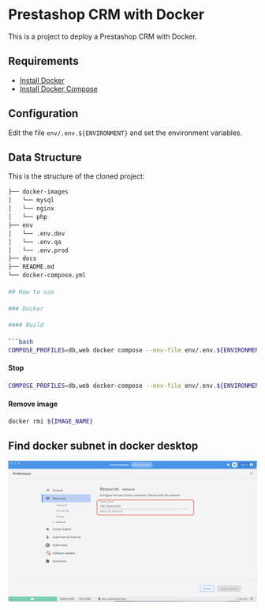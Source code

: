 # Prestashop CRM with Docker

This is a project to deploy a Prestashop CRM with Docker.

## Requirements

- [Install Docker](https://docs.docker.com/get-docker/)
- [Install Docker Compose](https://docs.docker.com/compose/install/)

## Configuration

Edit the file `env/.env.${ENVIRONMENT}` and set the environment variables.

## Data Structure

This is the structure of the cloned project:

````bash
├── docker-images
│   └── mysql
│   └── nginx
│   └── php
├── env
│   └── .env.dev
│   └── .env.qa
│   └── .env.prod
├── docs
├── README.md
└── docker-compose.yml

## How to use

### Docker

#### Build

```bash
COMPOSE_PROFILES=db,web docker compose --env-file env/.env.${ENVIRONMENT} --project-name ${PROJECT_NAME} up -d
````

#### Stop

```bash
COMPOSE_PROFILES=db,web docker-compose --env-file env/.env.${ENVIRONMENT} --project-name ${PROJECT_NAME} down
```

#### Remove image

```bash
docker rmi ${IMAGE_NAME}
```

## Find docker subnet in docker desktop

![Docker subnet](./docs/docker-subnet.png)
